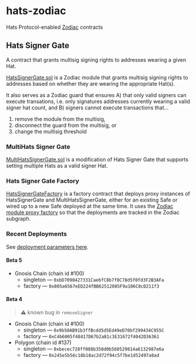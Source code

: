 # hats-zodiac

Hats Protocol-enabled [Zodiac](https://github.com/gnosis/zodiac) contracts

## Hats Signer Gate

A contract that grants multisig signing rights to addresses wearing a given Hat.

[HatsSignerGate.sol](./contracts/HatsSignerGate.sol) is a Zodiac module that grants multisig signing rights to addresses based on whether they are wearing the appropriate Hat(s).

It also serves as a Zodiac guard that ensures A) that only valid signers can execute transations, i.e. only signatures addresses currently wearing a valid signer hat count, and B) signers cannot execute transactions that...

1. remove the module from the multisig, 
2. disconnect the guard from the multisig, or
3. change the multisig threshold

### MultiHats Signer Gate

[MultiHatsSignerGate.sol](./contracts/MultiHatsSignerGate.sol) is a modification of Hats Signer Gate that supports setting multiple Hats as a valid signer Hat.

### Hats Signer Gate Factory

[HatsSignerGateFactory](./contracts/HatsSignerGateFactory.sol) is a factory contract that deploys proxy instances of HatsSignerGate and MultiHatsSignerGate, either for an existing Safe or wired up to a new Safe deployed at the same time. It uses the [Zodiac module proxy factory](https://github.com/gnosis/zodiac/blob/master/contracts/factory/ModuleProxyFactory.sol) so that the deployments are tracked in the Zodiac subgraph.

### Recent Deployments

See [deployment parameters here](./script/DeployParams.json).

#### Beta 5

- Gnosis Chain (chain id #100)
  - singleton &mdash; `0xbD7090427331Cae6fC8b7f0C78d5f0fd3F2B3AFa`
  - factory &mdash; `0x805a6567eED224fBB62512085F9a106C8cD211f3`

#### Beta 4

> ⚠️ known bug in `removeSigner`

- Gnosis Chain (chain id #100)
  - singleton &mdash; `0x9b50AB91b3ffBcdd5d5Ed49eD70bf299434C955C`
  - factory &mdash; `0xC4b6005f48417D67b2a81c3E31672f4042D36361`
- Polygon (chain id #137)
  - singleton &mdash; `0xbecec728ff088b358d0b560529814a6132987e6a`
  - factory &mdash; `0x245e5b56c18b18ac2d72f94c5f7be1d52497a8ad`